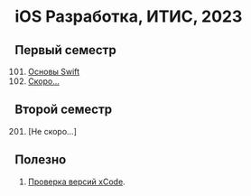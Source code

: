 # iOS Разработка, ИТИС, 2023

## Первый семестр
101. [Основы Swift](/101)
102. [Скоро...]()


## Второй семестр
201. [Не скоро...]

## Полезно
1. [Проверка версий xCode](https://github.com/XcodesOrg/xcodes).
